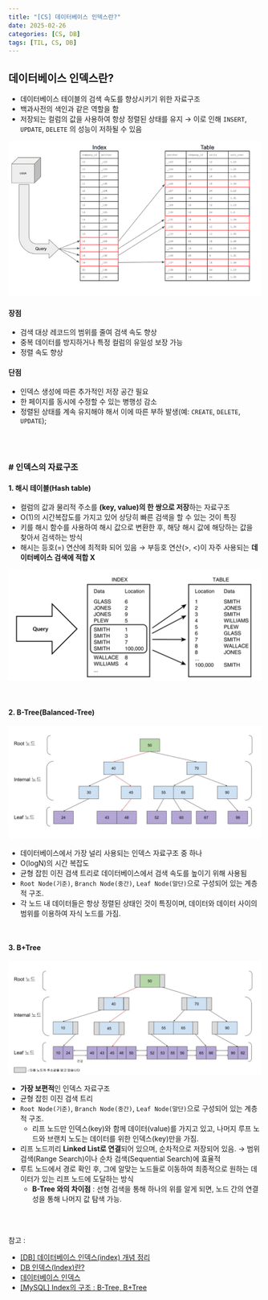 ```yaml
---
title: "[CS] 데이터베이스 인덱스란?"
date: 2025-02-26
categories: [CS, DB]
tags: [TIL, CS, DB]
---
```


## 데이터베이스 인덱스란?

- 데이터베이스 테이블의 검색 속도를 향상시키기 위한 자료구조
- 백과사전의 색인과 같은 역할을 함
- 저장되는 컬럼의 값을 사용하여 항상 정렬된 상태를 유지 
    → 이로 인해 `INSERT`, `UPDATE`, `DELETE` 의 성능이 저하될 수 있음

![img](/assets/img/til/cs/db_index.png)
<br />

#### 장점
- 검색 대상 레코드의 범위를 줄여 검색 속도 향상
- 중복 데이터를 방지하거나 특정 컬럼의 유일성 보장 가능
- 정렬 속도 향상

#### 단점
- 인덱스 생성에 따른 추가적인 저장 공간 필요
- 한 페이지를 동시에 수정할 수 있는 병행성 감소
- 정렬된 상태를 계속 유지해야 해서 이에 따른 부하 발생(예: `CREATE`, `DELETE`, `UPDATE`);

<br /><br />

### # 인덱스의 자료구조

#### 1. 해시 테이블(Hash table)

- 컬럼의 값과 물리적 주소를 **(key, value)의 한 쌍으로 저장**하는 자료구조
- O(1)의 시간복잡도를 가지고 있어 상당히 빠른 검색을 할 수 있는 것이 특징
- 키를 해시 함수를 사용하여 해시 값으로 변환한 후, 해당 해시 값에 해당하는 값을 찾아서 검색하는 방식
- 해시는 등호(=) 연산에 최적화 되어 있음 → 부등호 연산(>, <)이 자주 사용되는 **데이터베이스 검색에 적합 X**

![img](/assets/img/til/cs/db_index_hash.png)

<br />

#### 2. B-Tree(Balanced-Tree)

![img](/assets/img/til/cs/db_index_b-tree.png)


- 데이터베이스에서 가장 널리 사용되는 인덱스 자료구조 중 하나
- O(logN)의 시간 복잡도
- 균형 잡힌 이진 검색 트리로 데이터베이스에서 검색 속도를 높이기 위해 사용됨
- `Root Node(기준)`, `Branch Node(중간)`, `Leaf Node(말단)`으로 구성되어 있는 계층적 구조.
- 각 노드 내 데이터들은 항상 정렬된 상태인 것이 특징이며, 데이터와 데이터 사이의 범위를 이용하여 자식 노드를 가짐.

<br />

#### 3. B+Tree

![img](/assets/img/til/cs/db_index_b+tree.png)

- **가장 보편적**인 인덱스 자료구조
- 균형 잡힌 이진 검색 트리
- `Root Node(기준)`, `Branch Node(중간)`, `Leaf Node(말단)`으로 구성되어 있는 계층적 구조.
  - 리프 노드만 인덱스(key)와 함께 데이터(value)를 가지고 있고, 나머지 루프 노드와 브랜치 노도는 데이터를 위한 인덱스(key)만을 가짐.
- 리프 노드끼리 **Linked List로 연결**되어 있으며, 순차적으로 저장되어 있음. → 범위 검색(Range Search)이나 순차 검색(Sequential Search)에 효율적
- 루트 노드에서 경로 확인 후, 그에 알맞는 노드들로 이동하여 최종적으로 원하는 데이터가 있는 리프 노드에 도달하는 방식
  - **B-Tree 와의 차이점** : 선형 검색을 통해 하나의 위를 알게 되면, 노드 간의 연결성을 통해 나머지 값 탐색 가능.

<br /><br />


참고 : 
- [[DB] 데이터베이스 인덱스(index) 개념 정리](https://ittrue.tistory.com/331)
- [DB 인덱스(Index)란?](https://velog.io/@alicesykim95/DB-%EC%9D%B8%EB%8D%B1%EC%8A%A4Index%EB%9E%80)
- [데이터베이스 인덱스](https://www.maeil-mail.kr/question/60)
- [[MySQL] Index의 구조 : B-Tree, B+Tree](https://velog.io/@juhyeon1114/MySQL-Index%EC%9D%98-%EA%B5%AC%EC%A1%B0-B-Tree-BTree)
